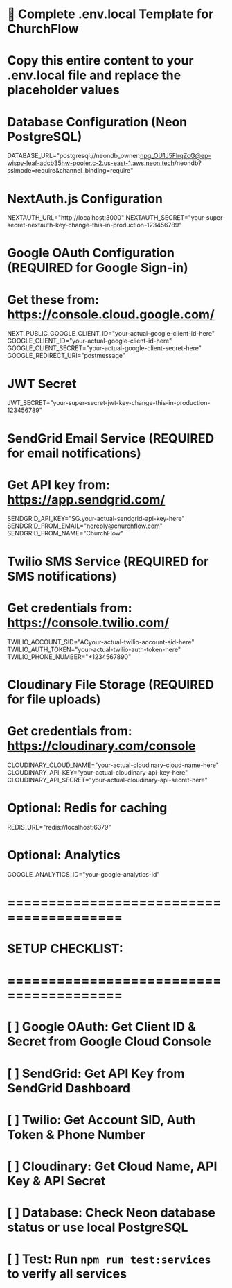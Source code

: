 # 🎯 Complete .env.local Template for ChurchFlow

# Copy this entire content to your .env.local file and replace the placeholder values

# Database Configuration (Neon PostgreSQL)
DATABASE_URL="postgresql://neondb_owner:npg_OU1J5FlrqZcG@ep-wispy-leaf-adcb35hw-pooler.c-2.us-east-1.aws.neon.tech/neondb?sslmode=require&channel_binding=require"

# NextAuth.js Configuration
NEXTAUTH_URL="http://localhost:3000"
NEXTAUTH_SECRET="your-super-secret-nextauth-key-change-this-in-production-123456789"

# Google OAuth Configuration (REQUIRED for Google Sign-in)
# Get these from: https://console.cloud.google.com/
NEXT_PUBLIC_GOOGLE_CLIENT_ID="your-actual-google-client-id-here"
GOOGLE_CLIENT_ID="your-actual-google-client-id-here"
GOOGLE_CLIENT_SECRET="your-actual-google-client-secret-here"
GOOGLE_REDIRECT_URI="postmessage"

# JWT Secret
JWT_SECRET="your-super-secret-jwt-key-change-this-in-production-123456789"

# SendGrid Email Service (REQUIRED for email notifications)
# Get API key from: https://app.sendgrid.com/
SENDGRID_API_KEY="SG.your-actual-sendgrid-api-key-here"
SENDGRID_FROM_EMAIL="noreply@churchflow.com"
SENDGRID_FROM_NAME="ChurchFlow"

# Twilio SMS Service (REQUIRED for SMS notifications)
# Get credentials from: https://console.twilio.com/
TWILIO_ACCOUNT_SID="ACyour-actual-twilio-account-sid-here"
TWILIO_AUTH_TOKEN="your-actual-twilio-auth-token-here"
TWILIO_PHONE_NUMBER="+1234567890"

# Cloudinary File Storage (REQUIRED for file uploads)
# Get credentials from: https://cloudinary.com/console
CLOUDINARY_CLOUD_NAME="your-actual-cloudinary-cloud-name-here"
CLOUDINARY_API_KEY="your-actual-cloudinary-api-key-here"
CLOUDINARY_API_SECRET="your-actual-cloudinary-api-secret-here"

# Optional: Redis for caching
REDIS_URL="redis://localhost:6379"

# Optional: Analytics
GOOGLE_ANALYTICS_ID="your-google-analytics-id"

# ========================================
# SETUP CHECKLIST:
# ========================================
# [ ] Google OAuth: Get Client ID & Secret from Google Cloud Console
# [ ] SendGrid: Get API Key from SendGrid Dashboard  
# [ ] Twilio: Get Account SID, Auth Token & Phone Number
# [ ] Cloudinary: Get Cloud Name, API Key & API Secret
# [ ] Database: Check Neon database status or use local PostgreSQL
# [ ] Test: Run `npm run test:services` to verify all services

